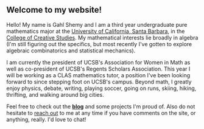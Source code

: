 ## Welcome to my website!

Hello! My name is Gahl Shemy and I am a third year undergraduate pure mathematics major at the [University of California, Santa Barbara](https://www.ucsb.edu/), in the [College of Creative Studies](https://ccs.ucsb.edu/). My mathematical interests lie broadly in algebra (I'm still figuring out the specifics, but most recently I've gotten to explore algebraic combinatorics and statistical mechanics). 

I am currently the president of UCSB's Association for Women in Math as well as co-president of UCSB's Regents Scholars Association. This year I will be working as a CLAS mathematics tutor, a position I've been looking forward to since stepping foot on UCSB's campus. Beyond math, I greatly enjoy physics, debate, writing, playing soccer, going on runs, skiing, hiking, thrifting, and walking around big cities.

Feel free to check out the **[blog](https://gahlshemy.github.io/blog)** and some projects I'm proud of. Also do not hesitate to [reach out](mailto:gahlshemy@ucsb.edu) 
to me at any time if you have comments on the site, or anything, really. I'd love to chat! 
